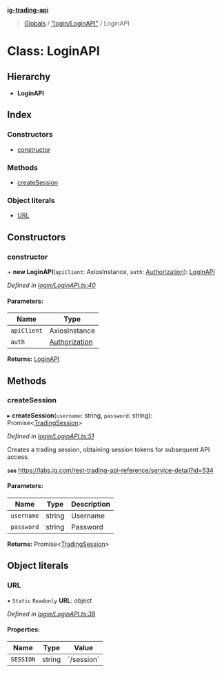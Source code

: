 **[ig-trading-api](../README.md)**

> [Globals](../globals.md) / ["login/LoginAPI"](../modules/_login_loginapi_.md) / LoginAPI

# Class: LoginAPI

## Hierarchy

* **LoginAPI**

## Index

### Constructors

* [constructor](_login_loginapi_.loginapi.md#constructor)

### Methods

* [createSession](_login_loginapi_.loginapi.md#createsession)

### Object literals

* [URL](_login_loginapi_.loginapi.md#url)

## Constructors

### constructor

\+ **new LoginAPI**(`apiClient`: AxiosInstance, `auth`: [Authorization](../interfaces/_client_restclient_.authorization.md)): [LoginAPI](_login_loginapi_.loginapi.md)

*Defined in [login/LoginAPI.ts:40](https://github.com/bennycode/ig-trading-api/blob/3c6eaee/src/login/LoginAPI.ts#L40)*

#### Parameters:

Name | Type |
------ | ------ |
`apiClient` | AxiosInstance |
`auth` | [Authorization](../interfaces/_client_restclient_.authorization.md) |

**Returns:** [LoginAPI](_login_loginapi_.loginapi.md)

## Methods

### createSession

▸ **createSession**(`username`: string, `password`: string): Promise\<[TradingSession](../interfaces/_login_loginapi_.tradingsession.md)>

*Defined in [login/LoginAPI.ts:51](https://github.com/bennycode/ig-trading-api/blob/3c6eaee/src/login/LoginAPI.ts#L51)*

Creates a trading session, obtaining session tokens for subsequent API access.

**`see`** https://labs.ig.com/rest-trading-api-reference/service-detail?id=534

#### Parameters:

Name | Type | Description |
------ | ------ | ------ |
`username` | string | Username |
`password` | string | Password |

**Returns:** Promise\<[TradingSession](../interfaces/_login_loginapi_.tradingsession.md)>

## Object literals

### URL

▪ `Static` `Readonly` **URL**: object

*Defined in [login/LoginAPI.ts:38](https://github.com/bennycode/ig-trading-api/blob/3c6eaee/src/login/LoginAPI.ts#L38)*

#### Properties:

Name | Type | Value |
------ | ------ | ------ |
`SESSION` | string | \`/session\` |
